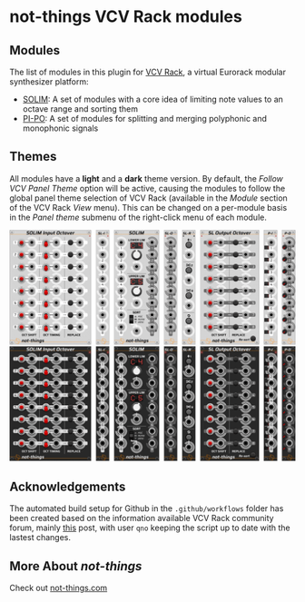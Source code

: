 # not-things VCV Rack modules

## Modules
The list of modules in this plugin for [VCV Rack](https://github.com/VCVRack/Rack), a virtual Eurorack modular synthesizer platform:
* [SOLIM](./doc/SOLIM.md): A set of modules with a core idea of limiting note values to an octave range and sorting them
* [PI-PO](./doc/PIPO.md): A set of modules for splitting and merging polyphonic and monophonic signals

## Themes
All modules have a **light** and a **dark** theme version. By default, the *Follow VCV Panel Theme* option will be active, causing the modules to follow the global panel theme selection of VCV Rack (available in the *Module* section of the VCV Rack *View* menu). This can be changed on a per-module basis in the *Panel theme* submenu of the right-click menu of each module. 

![Solim modules in Light theme](./doc/all-modules-separated-light.png "Solim modules in Light theme")
![Solim modules in Dark theme](./doc/all-modules-separated-dark.png "Solim modules in Dark theme")

## Acknowledgements
The automated build setup for Github in the `.github/workflows` folder has been created based on the information available VCV Rack community forum, mainly [this](https://community.vcvrack.com/t/automated-building-and-releasing-plugins-on-github-with-github-actions/11364) post, with user `qno` keeping the script up to date with the lastest changes.

## More About *not-things*
Check out [not-things.com](https://not-things.com)